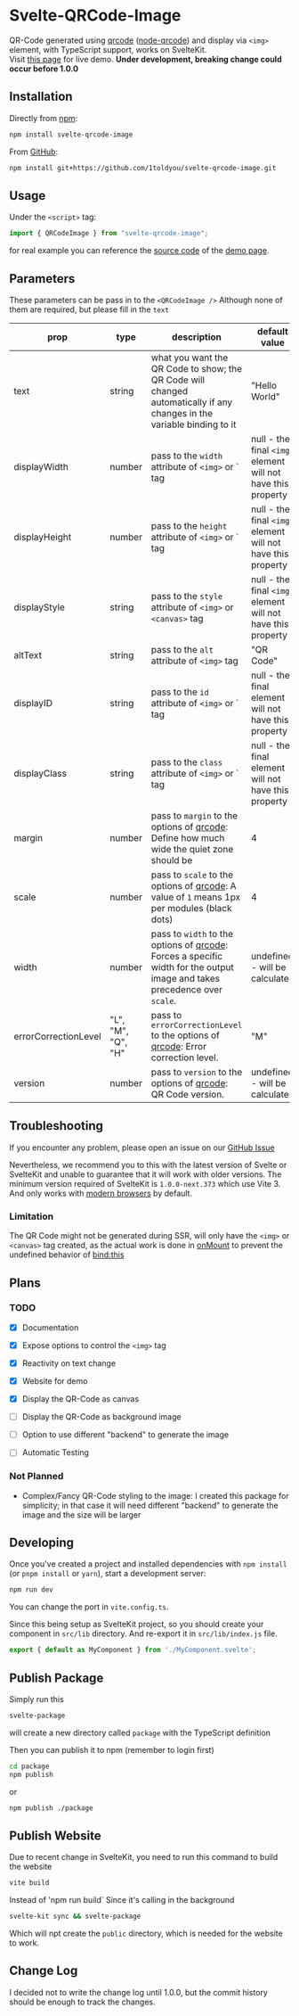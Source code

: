 # Svelte-QRCode-Image

QR-Code generated using [qrcode](https://www.npmjs.com/package/qrcode) ([node-qrcode](https://github.com/soldair/node-qrcode)) 
and display via `<img>` element, with TypeScript support, works on SvelteKit.
<br>
Visit [this page](https://svelte-qrcode-image.itoldyou.dev/) for live demo.
**Under development, breaking change could occur before 1.0.0**

## Installation
Directly from [npm](https://www.npmjs.com/package/svelte-qrcode-image):
```bash
npm install svelte-qrcode-image
```
From [GitHub](https://github.com/1toldyou/svelte-qrcode-image):
```bash
npm install git+https://github.com/1toldyou/svelte-qrcode-image.git
```

## Usage
Under the `<script>` tag:
```ts
import { QRCodeImage } from "svelte-qrcode-image";
```
for real example you can reference the [source code](https://github.com/1toldyou/svelte-qrcode-image/blob/main/src/routes/%2Bpage.svelte) of the [demo page](https://svelte-qrcode-image.itoldyou.dev/).

## Parameters
These parameters can be pass in to the `<QRCodeImage />`
Although none of them are required, but please fill in the `text`

| prop                 | type               | description                                                                                                                                                       | default value                                                |
|----------------------|--------------------|-------------------------------------------------------------------------------------------------------------------------------------------------------------------|--------------------------------------------------------------|
| text                 | string             | what you want the QR Code to show; the QR Code will changed automatically if any changes in the variable binding to it                                            | "Hello World"                                                |
| displayWidth         | number             | pass to the `width` attribute of `<img>` or `<canvas> tag                                                                                                         | null - the final `<img>` element will not have this property |
| displayHeight        | number             | pass to the `height` attribute of `<img>` or `<canvas> tag                                                                                                        | null - the final `<img>` element will not have this property |
| displayStyle         | string             | pass to the `style` attribute of `<img>` or `<canvas>` tag                                                                                                        | null - the final `<img>` element will not have this property |
| altText              | string             | pass to the `alt` attribute of `<img>` tag                                                                                                                        | "QR Code"                                                    |
| displayID            | string             | pass to the `id` attribute of `<img>` or `<canvas> tag                                                                                                            | null - the final element will not have this property         |
| displayClass         | string             | pass to the `class` attribute of `<img>` or `<canvas> tag                                                                                                         | null - the final element will not have this property         |
| margin               | number             | pass to `margin` to the options of [qrcode](https://www.npmjs.com/package/qrcode): Define how much wide the quiet zone should be                                  | 4                                                            |
| scale                | number             | pass to `scale` to the options of [qrcode](https://www.npmjs.com/package/qrcode): A value of `1` means 1px per modules (black dots)                               | 4                                                            |
| width                | number             | pass to `width` to the options of [qrcode](https://www.npmjs.com/package/qrcode): Forces a specific width for the output image and takes precedence over `scale`. | undefined - will be calculated                               |
| errorCorrectionLevel | "L", "M", "Q", "H" | pass to `errorCorrectionLevel` to the options of [qrcode](https://www.npmjs.com/package/qrcode): Error correction level.                                          | "M"                                                          |
| version              | number             | pass to `version` to the options of [qrcode](https://www.npmjs.com/package/qrcode): QR Code version.                                                              | undefined - will be calculated                               |


## Troubleshooting
If you encounter any problem, please open an issue on our [GitHub Issue](https://github.com/1toldyou/svelte-qrcode-image/issues)

Nevertheless, we recommend you to this with the latest version of Svelte or SvelteKit and unable to guarantee that it will work with older versions.
The minimum version required of SvelteKit is `1.0.0-next.373` which use Vite 3. 
And only works with [modern browsers](https://vitejs.dev/guide/migration.html#modern-browser-baseline-change) by default.

### Limitation
The QR Code might not be generated during SSR, will only have the `<img>` or `<canvas>` tag created,
as the actual work is done in [onMount](https://svelte.dev/docs#run-time-svelte-onmount) to prevent the undefined behavior of [bind:this](https://svelte.dev/docs#template-syntax-element-directives-bind-this)


## Plans
### TODO
- [x] Documentation
- [x] Expose options to control the `<img>` tag
- [x] Reactivity on text change
- [x] Website for demo
- [x] Display the QR-Code as canvas
- [ ] Display the QR-Code as background image
- [ ] Option to use different "backend" to generate the image
- [ ] Automatic Testing


### Not Planned
- Complex/Fancy QR-Code styling to the image: I created this package for simplicity; in that case it will need different "backend" to generate the image and the size will be larger


## Developing

Once you've created a project and installed dependencies with `npm install` (or `pnpm install` or `yarn`), start a development server:
```bash
npm run dev
```
You can change the port in `vite.config.ts`.

Since this being setup as SvelteKit project, so you should create your component in `src/lib` directory.
And re-export it in `src/lib/index.js` file.
```javascript
export { default as MyComponent } from './MyComponent.svelte';
```

## Publish Package
Simply run this
```bash
svelte-package
```
will create a new directory called `package` with the TypeScript definition
<br>

Then you can publish it to npm (remember to login first)
```bash
cd package
npm publish
```
or 
```bash
npm publish ./package
```

## Publish Website
Due to recent change in SvelteKit, you need to run this command to build the website
```bash
vite build
```
Instead of 'npm run build`
Since it's calling in the background
```bash
svelte-kit sync && svelte-package
```
Which will npt create the `public` directory, which is needed for the website to work.


## Change Log
I decided not to write the change log until 1.0.0, but the commit history should be enough to track the changes.
